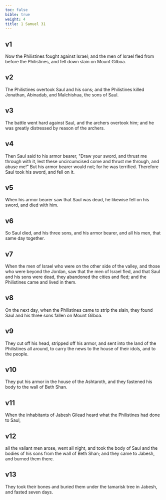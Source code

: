 ```yaml
---
toc: false
bible: true
weight: 4
title: 1 Samuel 31
---
```




## v1 
Now the Philistines fought against Israel; and the men of Israel fled from before the Philistines, and fell down slain on Mount Gilboa. 

## v2 
The Philistines overtook Saul and his sons; and the Philistines killed Jonathan, Abinadab, and Malchishua, the sons of Saul. 

## v3 
The battle went hard against Saul, and the archers overtook him; and he was greatly distressed by reason of the archers. 

## v4 
Then Saul said to his armor bearer, "Draw your sword, and thrust me through with it, lest these uncircumcised come and thrust me through, and abuse me!" But his armor bearer would not; for he was terrified. Therefore Saul took his sword, and fell on it. 

## v5 
When his armor bearer saw that Saul was dead, he likewise fell on his sword, and died with him. 

## v6 
So Saul died, and his three sons, and his armor bearer, and all his men, that same day together. 

## v7 
When the men of Israel who were on the other side of the valley, and those who were beyond the Jordan, saw that the men of Israel fled, and that Saul and his sons were dead, they abandoned the cities and fled; and the Philistines came and lived in them. 

## v8 
On the next day, when the Philistines came to strip the slain, they found Saul and his three sons fallen on Mount Gilboa. 

## v9 
They cut off his head, stripped off his armor, and sent into the land of the Philistines all around, to carry the news to the house of their idols, and to the people. 

## v10 
They put his armor in the house of the Ashtaroth, and they fastened his body to the wall of Beth Shan. 

## v11 
When the inhabitants of Jabesh Gilead heard what the Philistines had done to Saul, 

## v12 
all the valiant men arose, went all night, and took the body of Saul and the bodies of his sons from the wall of Beth Shan; and they came to Jabesh, and burned them there. 

## v13 
They took their bones and buried them under the tamarisk tree in Jabesh, and fasted seven days.

